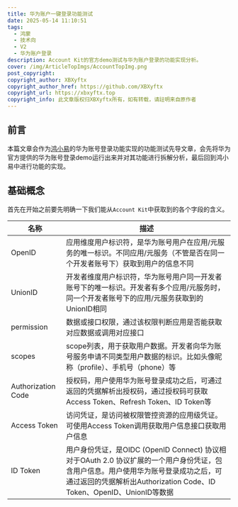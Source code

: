 ```yaml
---
title: 华为账户一键登录功能测试
date: 2025-05-14 11:10:51
tags:
  - 鸿蒙
  - 技术向
  - V2
  - 华为账户登录
description: Account Kit的官方demo测试与华为账户登录的功能实现分析。
cover: /img/ArticleTopImgs/AccountTopImg.png
post_copyright:
copyright_author: XBXyftx
copyright_author_href: https://github.com/XBXyftx
copyright_url: https://xbxyftx.top
copyright_info: 此文章版权归XBXyftx所有，如有转载，请註明来自原作者
---
```


## 前言

本篇文章会作为[鸿小易](https://xbxyftx.top/2025/03/31/%E2%80%9Chongxiaoyi%E2%80%9D/)的华为账号登录功能实现的功能测试先导文章，会先将华为官方提供的华为账号登录demo运行出来并对其功能进行拆解分析，最后回到鸿小易中进行功能的实现。

## 基础概念

首先在开始之前要先明确一下我们能从`Account Kit`中获取到的各个字段的含义。

| 名称 | 描述 |
| ---- | ---- |
| OpenID | 应用维度用户标识符，是华为账号用户在应用/元服务的唯一标识。不同应用/元服务（不管是否在同一个开发者账号下）获取到用户的信息不同 |
| UnionID | 开发者维度用户标识符，华为账号用户同一开发者账号下的唯一标识。开发者有多个应用/元服务时，同一个开发者账号下的应用/元服务获取到的UnionID相同 |
| permission | 数据或接口权限，通过该权限判断应用是否能获取对应数据或调用对应接口 |
| scopes | scope列表，用于获取用户数据。开发者向华为账号服务申请不同类型用户数据的标识。比如头像昵称（profile）、手机号（phone）等 |
| Authorization Code | 授权码，用户使用华为账号登录成功之后，可通过返回的凭据解析出授权码，通过授权码可获取Access Token、Refresh Token、ID Token等 |
| Access Token | 访问凭证，是访问被权限管控资源的应用级凭证。可使用Access Token调用获取用户信息接口获取用户信息 |
| ID Token | 用户身份凭证，是OIDC (OpenID Connect) 协议相对于OAuth 2.0 协议扩展的一个用户身份凭证，包含用户信息。用户使用华为账号登录成功之后，可通过返回的凭据解析出Authorization Code、ID Token、OpenID、UnionID等数据 | 